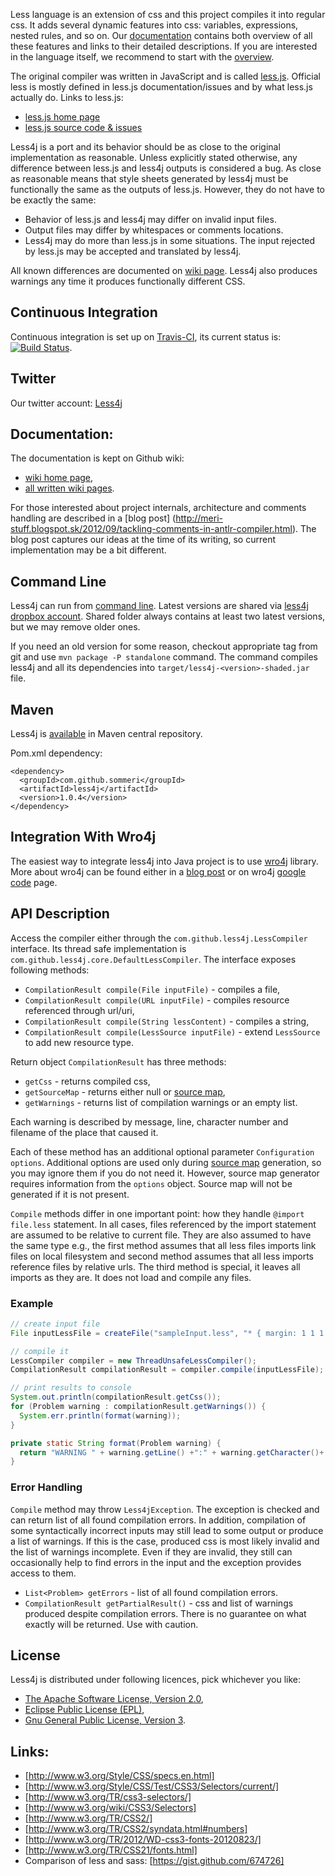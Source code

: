 Less language is an extension of css and this project compiles it into regular css. It adds several dynamic features into css: variables, expressions, nested rules, and so on. Our [documentation](https://github.com/SomMeri/less4j/wiki) contains both overview of all these features and links to their detailed descriptions. If you are interested in the language itself, we recommend to start with the [overview](https://github.com/SomMeri/less4j/wiki/Supported-Less-Language).   

The original compiler was written in JavaScript and is called [less.js](http://lesscss.org/). Official less is mostly defined in less.js documentation/issues and by what less.js actually do. Links to less.js:
* [less.js home page](http://lesscss.org/) 
* [less.js source code & issues](https://github.com/cloudhead/less.js) 

Less4j is a port and its behavior should be as close to the original implementation as reasonable. Unless explicitly stated otherwise, any difference between less.js and less4j outputs is considered a bug. As close as reasonable means that style sheets generated by less4j must be functionally the same as the outputs of less.js. However, they do not have to be exactly the same:
* Behavior of less.js and less4j may differ on invalid input files.
* Output files may differ by whitespaces or comments locations.
* Less4j may do more than less.js in some situations. The input rejected by less.js may be accepted and translated by less4j. 

All known differences are documented on [wiki page](https://github.com/SomMeri/less4j/wiki/Differences-Between-Less.js-and-Less4j). Less4j also produces warnings any time it produces functionally different CSS.

## Continuous Integration
Continuous integration is set up on [Travis-CI](http://travis-ci.org/SomMeri/less4j), its current status is: [![Build Status](https://secure.travis-ci.org/SomMeri/less4j.png)](http://travis-ci.org/SomMeri/less4j).

## Twitter
Our twitter account: [Less4j](https://twitter.com/Less4j)

## Documentation:
The documentation is kept on Github wiki:
* [wiki home page](https://github.com/SomMeri/less4j/wiki),
* [all written wiki pages](https://github.com/SomMeri/less4j/wiki/_pages). 

For those interested about project internals, architecture and comments handling are described in a [blog post] (http://meri-stuff.blogspot.sk/2012/09/tackling-comments-in-antlr-compiler.html). The blog post captures our ideas at the time of its writing, so current implementation may be a bit different.

## Command Line
Less4j can run from [command line](https://github.com/SomMeri/less4j/wiki/Command-Line-Options). Latest versions are shared via [less4j dropbox account](https://www.dropbox.com/sh/zcb8p27db9ou4x1/keQWIZziH8). Shared folder always contains at least two latest versions, but we may remove older ones. 

If you need an old version for some reason, checkout appropriate tag from git and use `mvn package -P standalone` command. The command compiles less4j and all its dependencies into `target/less4j-<version>-shaded.jar` file. 

## Maven
Less4j is [available](http://search.maven.org/#browse|1893223923) in Maven central repository.

Pom.xml dependency:
<pre><code>&lt;dependency&gt;
  &lt;groupId&gt;com.github.sommeri&lt;/groupId&gt;
  &lt;artifactId&gt;less4j&lt;/artifactId&gt;
  &lt;version&gt;1.0.4&lt;/version&gt;
&lt;/dependency&gt;
</code></pre>

## Integration With Wro4j
The easiest way to integrate less4j into Java project is to use [wro4j](http://alexo.github.com/wro4j/) library. More about wro4j can be found either in a [blog post](http://meri-stuff.blogspot.sk/2012/08/wro4j-page-load-optimization-and-lessjs.html) or on wro4j [google code](http://code.google.com/p/wro4j/) page.

## API Description
Access the compiler either through the `com.github.less4j.LessCompiler` interface. Its thread safe implementation is `com.github.less4j.core.DefaultLessCompiler`. The interface exposes following methods:
*  `CompilationResult compile(File inputFile)` - compiles a file, 
*  `CompilationResult compile(URL inputFile)` - compiles resource referenced through url/uri,
*  `CompilationResult compile(String lessContent)` - compiles a string,
*  `CompilationResult compile(LessSource inputFile)` - extend `LessSource` to add new resource type. 

Return object `CompilationResult` has three methods: 
* `getCss` - returns compiled css,
* `getSourceMap` - returns either null or [source map](https://github.com/SomMeri/less4j/wiki/Source-Maps),
* `getWarnings` - returns list of compilation warnings or an empty list. 

Each warning is described by message, line, character number and filename of the place that caused it.
  
Each of these method has an additional optional parameter `Configuration options`. Additional options are used only during [source map](https://github.com/SomMeri/less4j/wiki/Source-Maps) generation, so you may ignore them if you do not need it. However, source map generator requires information from the `options` object. Source map will not be generated if it is not present.    
 
`Compile` methods differ in one important point: how they handle `@import file.less` statement. In all cases, files referenced by the import statement are assumed to be relative to current file. They are also assumed to have the same type e.g., the first method assumes that all less files imports link files on local filesystem and second method assumes that all less imports reference files by relative urls. The third method is special, it leaves all imports as they are. It does not load and compile any files.         

### Example
````java
// create input file
File inputLessFile = createFile("sampleInput.less", "* { margin: 1 1 1 1; }");

// compile it
LessCompiler compiler = new ThreadUnsafeLessCompiler();
CompilationResult compilationResult = compiler.compile(inputLessFile);

// print results to console
System.out.println(compilationResult.getCss());
for (Problem warning : compilationResult.getWarnings()) {
  System.err.println(format(warning));
}

private static String format(Problem warning) {
  return "WARNING " + warning.getLine() +":" + warning.getCharacter()+ " " + warning.getMessage();
}
````

### Error Handling
`Compile` method may throw `Less4jException`. The exception is checked and can return list of all found compilation errors. In addition, compilation of some syntactically incorrect inputs may still lead to some output or produce a list of warnings. If this is the case, produced css is most likely invalid and the list of warnings incomplete. Even if they are invalid, they still can occasionally help to find errors in the input and the exception provides access to them. 

* `List<Problem> getErrors` - list of all found compilation errors.
* `CompilationResult getPartialResult()` -  css and list of warnings produced despite compilation errors. There is no guarantee on what exactly will be returned. Use with caution.  

## License
Less4j is distributed under following licences, pick whichever you like:
* [The Apache Software License, Version 2.0](http://www.apache.org/licenses/LICENSE-2.0.txt),
* [Eclipse Public License (EPL)](http://www.eclipse.org/legal/epl-v10.html),
* [Gnu General Public License, Version 3](http://www.gnu.org/licenses/gpl-3.0.html).

## Links:
*  [http://www.w3.org/Style/CSS/specs.en.html]
*  [http://www.w3.org/Style/CSS/Test/CSS3/Selectors/current/]
*  [http://www.w3.org/TR/css3-selectors/] 
*  [http://www.w3.org/wiki/CSS3/Selectors]
*  [http://www.w3.org/TR/CSS2/]
*  [http://www.w3.org/TR/CSS2/syndata.html#numbers]
*  [http://www.w3.org/TR/2012/WD-css3-fonts-20120823/]
*  [http://www.w3.org/TR/CSS21/fonts.html]
*  Comparison of less and sass: [https://gist.github.com/674726]


